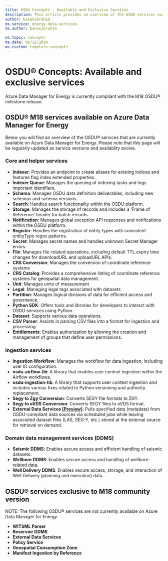 ```yaml
---
title: OSDU Concepts - Available and Exclusive Services
description: This article provides an overview of the OSDU services available on Azure Data Manager for Energy as well as the OSDU services that are exclusively available in the community version.
author: bananibrahim
ms.service: energy-data-services
ms.author: bananibrahim

ms.topic: concepts
ms.date: 06/12/2024
ms.custom: template-concepts
---
```


# OSDU&reg; Concepts: Available and exclusive services
Azure Data Manager for Energy is currently compliant with the M18 OSDU® milestone release. 
## OSDU&reg; M18 services available on Azure Data Manager for Energy 
Below you will find an overview of the OSDU&reg; services that are currently available on Azure Data Manager for Energy. Please note that this page will be regularly updated as service versions and availablity evolve. 
### Core and helper services
- **Indexer**: Provides an endpoint to create aliases for existing indices and features flag index extended properties.
- **Indexer Queue**: Manages the queuing of indexing tasks and logs important identifiers.
- **Schema**: Manages OSDU data definition deliverables, including new schemas and schema versions.
- **Search**: Handles search functionality within the OSDU platform.
- **Storage**: Manages the storage of records and includes a ‘Frame of Reference’ header for batch records.
- **Notification**: Manages global exception API responses and notifications within the OSDU platform.
- **Register**: Handles the registration of entity types with consistent entityType regex patterns.
- **Secret**: Manages secret names and handles unknown Secret Manager errors.
- **File**: Manages file-related operations, including default TTL expiry time changes for downloadURL and uploadURL APIs.
- **CRS Conversion**: Manages the conversion of coordinate reference systems
- **CRS Catalog**: Provides a comprehensive listing of coordinate reference systems for geospatial data management.
- **Unit**: Manages units of measurement
- **Legal**: Managing legal tags associated with datasets
- **Partition**: Manages logical divisions of data for efficient access and governance.
- **Python SDK**: Offers tools and libraries for developers to interact with OSDU services using Python.
- **Dataset**: Supports various data operations.
- **CSV Parser**: Assists in parsing CSV files into a format for ingestion and processing. 
- **Entitlements**: Enables authorization by allowing the creation and management of groups that define user permissions.

### Ingestion services
- **Ingestion Workflow**: Manages the workflow for data ingestion, including user ID configuration.
- **osdu-airflow-lib**: A library that enables user context ingestion within the Airflow workflows.
- **osdu-ingestion-lib**: A library that supports user context ingestion and includes various fixes related to Python versioning and authority replacement.
- **Segy to Zgy Conversion**: Converts SEGY file formats to ZGY.
- **Segy to oVDS Conversion**: Converts SEGY files to oVDS format.
- **External Data Services [[Preview]](https://learn.microsoft.com/en-us/azure/energy-data-services/how-to-enable-external-data-sources)**: Pulls specified data (metadata) from OSDU-compliant data sources via scheduled jobs while leaving associated dataset files (LAS, SEG-Y, etc.) stored at the external source for retrieval on demand.

### Domain data management services (DDMS)
- **Seismic DDMS**: Enables secure access and efficient handling of seismic datasets.
- **Wellbore DDMS**: Enables secure access and handling of wellbore-related data.
- **Well Delivery DDMS**: Enables secure access, storage, and interaction of Well Delivery (planning and execution) data.

## OSDU&reg; services exclusive to M18 community version
NOTE: The following OSDU&reg; services are not currently available on Azure Data Manager for Energy.
- **WITSML Parser**
- **Reservoir DDMS**
- **External Data Services**
- **Policy Service**
- **Geospatial Consumption Zone**
- **Manifest Ingestion by Reference**

